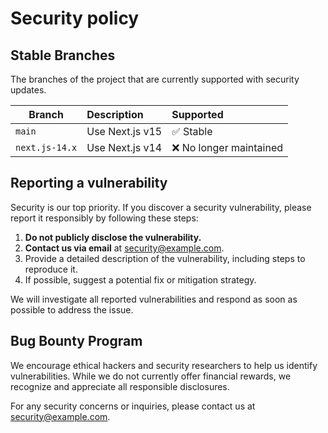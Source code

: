 # Security policy

## Stable Branches

The branches of the project that are currently supported with security updates.

| Branch         | Description     | Supported                 |
| -------------- | :-------------- | :------------------------ |
| `main`         | Use Next.js v15 | :white_check_mark: Stable |
| `next.js-14.x` | Use Next.js v14 | :x: No longer maintained  |

## Reporting a vulnerability

Security is our top priority. If you discover a security vulnerability, please report it responsibly by following these steps:

1. **Do not publicly disclose the vulnerability.**
2. **Contact us via email** at [security@example.com](mailto:security@example.com).
3. Provide a detailed description of the vulnerability, including steps to reproduce it.
4. If possible, suggest a potential fix or mitigation strategy.

We will investigate all reported vulnerabilities and respond as soon as possible to address the issue.

## Bug Bounty Program

We encourage ethical hackers and security researchers to help us identify vulnerabilities. While we do not currently offer financial rewards, we recognize and appreciate all responsible disclosures.

For any security concerns or inquiries, please contact us at [security@example.com](mailto:security@example.com).
